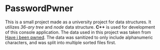 # PasswordPwner

This is a small project made as a university project for data structures. It utilizes _36-ary tree_ and _node_ data structure.
**C++** is used for development of this console application. The data used in this project was taken from [Have i been pwned](https://haveibeenpwned.com/Passwords). 
The data was sanitized to only include alphanumeric characters, and was split into multiple sorted files first.
